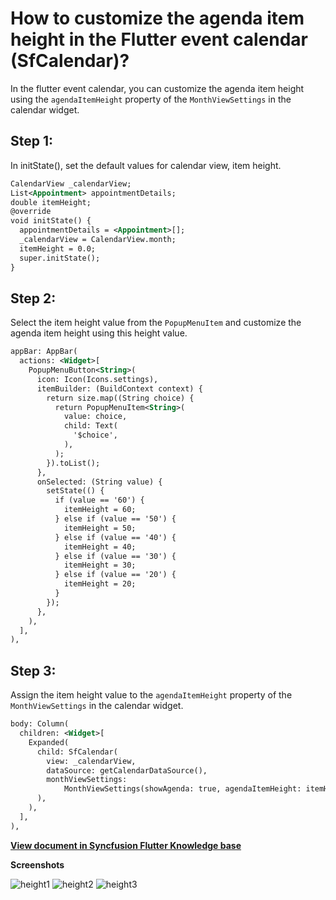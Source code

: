 # How to customize the agenda item height in the Flutter event calendar (SfCalendar)?


In the flutter event calendar, you can customize the agenda item height using the `agendaItemHeight` property of the `MonthViewSettings` in the calendar widget.

## Step 1:
In initState(), set the default values for calendar view, item height.

```xml
CalendarView _calendarView;
List<Appointment> appointmentDetails;
double itemHeight;
@override
void initState() {
  appointmentDetails = <Appointment>[];
  _calendarView = CalendarView.month;
  itemHeight = 0.0;
  super.initState();
}
```
 

## Step 2:
Select the item height value from the `PopupMenuItem` and customize the agenda item height using this height value.

```xml
appBar: AppBar(
  actions: <Widget>[
    PopupMenuButton<String>(
      icon: Icon(Icons.settings),
      itemBuilder: (BuildContext context) {
        return size.map((String choice) {
          return PopupMenuItem<String>(
            value: choice,
            child: Text(
              '$choice',
            ),
          );
        }).toList();
      },
      onSelected: (String value) {
        setState(() {
          if (value == '60') {
            itemHeight = 60;
          } else if (value == '50') {
            itemHeight = 50;
          } else if (value == '40') {
            itemHeight = 40;
          } else if (value == '30') {
            itemHeight = 30;
          } else if (value == '20') {
            itemHeight = 20;
          }
        });
      },
    ),
  ],
),
```

## Step 3:
Assign the item height value to the `agendaItemHeight` property of the `MonthViewSettings` in the calendar widget.

```xml
body: Column(
  children: <Widget>[
    Expanded(
      child: SfCalendar(
        view: _calendarView,
        dataSource: getCalendarDataSource(),
        monthViewSettings:
            MonthViewSettings(showAgenda: true, agendaItemHeight: itemHeight),
      ),
    ),
  ],
),
```
**[View document in Syncfusion Flutter Knowledge base](https://www.syncfusion.com/kb/11015/how-to-customize-the-agenda-item-height-in-the-flutter-event-calendar-sfcalendar)**

**Screenshots**

![height1](http://www.syncfusion.com/uploads/user/kb/flut/flut-709/flut-709_img1.jpeg)
![height2](http://www.syncfusion.com/uploads/user/kb/flut/flut-709/flut-709_img2.jpeg)
![height3](http://www.syncfusion.com/uploads/user/kb/flut/flut-709/flut-709_img3.jpeg)
